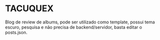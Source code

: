 # TACUQUEX
 Blog de review de albums, pode ser utilizado como template, possui tema escuro, pesquisa e não precisa de backend/servidor, basta editar o posts.json.

